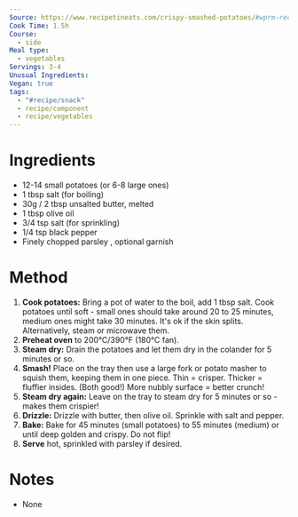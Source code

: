 ```yaml
---
Source: https://www.recipetineats.com/crispy-smashed-potatoes/#wprm-recipe-container-27339
Cook Time: 1.5h
Course:
  - side
Meal type:
  - vegetables
Servings: 3-4
Unusual Ingredients: 
Vegan: true
tags:
  - "#recipe/snack"
  - recipe/component
  - recipe/vegetables
---
```

# Ingredients

- 12-14 small potatoes (or 6-8 large ones)
- 1 tbsp salt (for boiling)
- 30g / 2 tbsp unsalted butter, melted
- 1 tbsp olive oil
- 3/4 tsp salt (for sprinkling)
- 1/4 tsp black pepper
- Finely chopped parsley , optional garnish

# Method

1. **Cook potatoes:** Bring a pot of water to the boil, add 1 tbsp salt. Cook potatoes until soft - small ones should take around 20 to 25 minutes, medium ones might take 30 minutes. It's ok if the skin splits. Alternatively, steam or microwave them.
2. **Preheat oven** to 200°C/390°F (180°C fan).
3. **Steam dry:** Drain the potatoes and let them dry in the colander for 5 minutes or so.
4. **Smash!** Place on the tray then use a large fork or potato masher to squish them, keeping them in one piece. Thin = crisper. Thicker = fluffier insides. (Both good!) More nubbly surface = better crunch!
5. **Steam dry again:** Leave on the tray to steam dry for 5 minutes or so - makes them crispier!
6. **Drizzle:** Drizzle with butter, then olive oil. Sprinkle with salt and pepper.
7. **Bake:** Bake for 45 minutes (small potatoes) to 55 minutes (medium) or until deep golden and crispy. Do not flip!
8. **Serve** hot, sprinkled with parsley if desired.

# Notes

- None